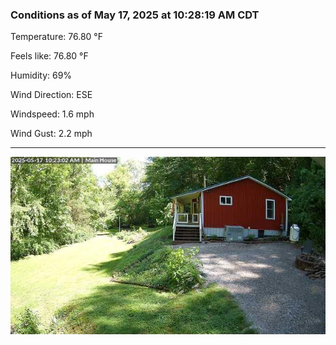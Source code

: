### Conditions as of May 17, 2025 at 10:28:19 AM CDT 

Temperature: 76.80 &deg;F

Feels like: 76.80 &deg;F

Humidity: 69%

Wind Direction: ESE

Windspeed: 1.6 mph

Wind Gust: 2.2 mph

---

<img src="./images/latest.jpeg"/>

